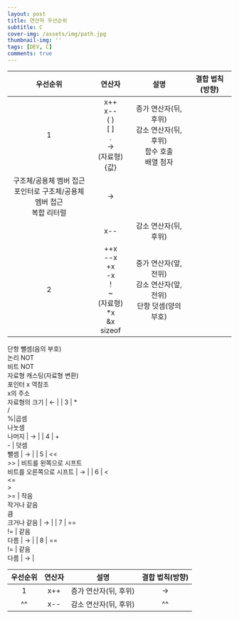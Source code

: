 ```yaml
---
layout: post
title: 연산자 우선순위
subtitle: C
cover-img: /assets/img/path.jpg
thumbnail-img: ''
tags: [DEV, C]
comments: true
---
```


| 우선순위 | 연산자 | 설명 | 결합 법칙(방향) |
|:---:|:---:|:---:|:---:|
| 1 | x++<br/>x--<br/>( )<br/>[ ]<br/>.<br/>-><br/>(자료형){값} | 증가 연산자(뒤, 후위)<br/>감소 연산자(뒤, 후위)<br/>함수 호출<br/>배열 첨자<br/>
구조체/공용체 멤버 접근<br/>포인터로 구조체/공용체 멤버 접근<br/>복합 리터럴 | → |
||x--|감소 연산자(뒤, 후위)||
| 2 | ++x<br/>--x<br/>+x<br/>-x<br/>!<br/>~<br/>(자료형)<br/>*x<br/>&x<br/>sizeof | 증가 연산자(앞, 전위)<br/>감소 연산자(앞, 전위)<br/>단항 덧셈(양의 부호)<br/>
단항 뺄셈(음의 부호)<br/>논리 NOT<br/>비트 NOT<br/>자료형 캐스팅(자료형 변환)<br/>
포인터 x 역참조<br/>x의 주소<br/>자료형의 크기 | ← |
| 3 | *<br/>/<br/>%|곱셈<br/>나눗셈<br/>나머지 | → |
| 4 | +<br/>- | 덧셈<br/>뺄셈 | → |
| 5 | <<<br/>>> | 비트를 왼쪽으로 시프트<br/>비트를 오른쪽으로 시프트 | → |
| 6 | <<br/><=<br/>><br/>>= | 작음<br/>작거나 같음<br/>큼<br/>크거나 같음 | → |
| 7 | ==<br/>!= | 같음<br/>다름 | → |
| 8 | ==<br/>!= | 같음<br/>다름 | → |


| 우선순위 | 연산자 | 설명 | 결합 법칙(방향) |
|:---:|:---:|:---:|:---:|
| 1 | x++ | 증가 연산자(뒤, 후위) | → |
|^^|x--|감소 연산자(뒤, 후위)|^^|
